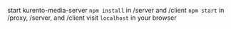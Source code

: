 start kurento-media-server
`npm install` in /server and /client
`npm start` in /proxy, /server, and /client
visit `localhost` in your browser

